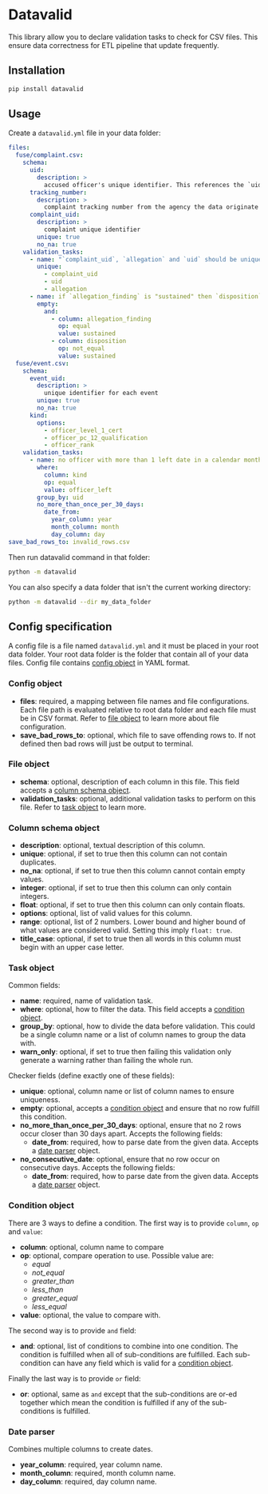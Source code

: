 # Datavalid

This library allow you to declare validation tasks to check for CSV files. This ensure data correctness for ETL pipeline that update frequently.

## Installation

```bash
pip install datavalid
```

## Usage

Create a `datavalid.yml` file in your data folder:

```yaml
files:
  fuse/complaint.csv:
    schema:
      uid:
        description: >
          accused officer's unique identifier. This references the `uid` column in personnel.csv
      tracking_number:
        description: >
          complaint tracking number from the agency the data originate from
      complaint_uid:
        description: >
          complaint unique identifier
        unique: true
        no_na: true
    validation_tasks:
      - name: "`complaint_uid`, `allegation` and `uid` should be unique together"
        unique:
          - complaint_uid
          - uid
          - allegation
      - name: if `allegation_finding` is "sustained" then `disposition` should also be "sustained"
        empty:
          and:
            - column: allegation_finding
              op: equal
              value: sustained
            - column: disposition
              op: not_equal
              value: sustained
  fuse/event.csv:
    schema:
      event_uid:
        description: >
          unique identifier for each event
        unique: true
        no_na: true
      kind:
        options:
          - officer_level_1_cert
          - officer_pc_12_qualification
          - officer_rank
    validation_tasks:
      - name: no officer with more than 1 left date in a calendar month
        where:
          column: kind
          op: equal
          value: officer_left
        group_by: uid
        no_more_than_once_per_30_days:
          date_from:
            year_column: year
            month_column: month
            day_column: day
save_bad_rows_to: invalid_rows.csv
```

Then run datavalid command in that folder:

```bash
python -m datavalid
```

You can also specify a data folder that isn't the current working directory:

```bash
python -m datavalid --dir my_data_folder
```

## Config specification

A config file is a file named `datavalid.yml` and it must be placed in your root data folder. Your root data folder is the folder that contain all of your data files. Config file contains [config object](#config-object) in YAML format.

### Config object

- **files**: required, a mapping between file names and file configurations. Each file path is evaluated relative to root data folder and each file must be in CSV format. Refer to [file object](#file-object) to learn more about file configuration.
- **save_bad_rows_to**: optional, which file to save offending rows to. If not defined then bad rows will just be output to terminal.

### File object

- **schema**: optional, description of each column in this file. This field accepts a [column schema object](#column-schema-object).
- **validation_tasks**: optional, additional validation tasks to perform on this file. Refer to [task object](#task-object) to learn more.

### Column schema object

- **description**: optional, textual description of this column.
- **unique**: optional, if set to true then this column can not contain duplicates.
- **no_na**: optional, if set to true then this column cannot contain empty values.
- **integer**: optional, if set to true then this column can only contain integers.
- **float**: optional, if set to true then this column can only contain floats.
- **options**: optional, list of valid values for this column.
- **range**: optional, list of 2 numbers. Lower bound and higher bound of what values are considered valid. Setting this imply `float: true`.
- **title_case**: optional, if set to true then all words in this column must begin with an upper case letter.

### Task object

Common fields:

- **name**: required, name of validation task.
- **where**: optional, how to filter the data. This field accepts a [condition object](#condition-object).
- **group_by**: optional, how to divide the data before validation. This could be a single column name or a list of column names to group the data with.
- **warn_only**: optional, if set to true then failing this validation only generate a warning rather than failing the whole run.

Checker fields (define exactly one of these fields):

- **unique**: optional, column name or list of column names to ensure uniqueness.
- **empty**: optional, accepts a [condition object](#condition-object) and ensure that no row fulfill this condition.
- **no_more_than_once_per_30_days**: optional, ensure that no 2 rows occur closer than 30 days apart. Accepts the following fields:
  - **date_from**: required, how to parse date from the given data. Accepts a [date parser](#date-parser) object.
- **no_consecutive_date**: optional, ensure that no row occur on consecutive days. Accepts the following fields:
  - **date_from**: required, how to parse date from the given data. Accepts a [date parser](#date-parser) object.

### Condition object

There are 3 ways to define a condition. The first way is to provide `column`, `op` and `value`:

- **column**: optional, column name to compare
- **op**: optional, compare operation to use. Possible value are:
  - _equal_
  - _not_equal_
  - _greater_than_
  - _less_than_
  - _greater_equal_
  - _less_equal_
- **value**: optional, the value to compare with.

The second way is to provide `and` field:

- **and**: optional, list of conditions to combine into one condition. The condition is fulfilled when all of sub-conditions are fulfilled. Each sub-condition can have any field which is valid for a [condition object](#condition-object).

Finally the last way is to provide `or` field:

- **or**: optional, same as `and` except that the sub-conditions are or-ed together which mean the condition is fulfilled if any of the sub-conditions is fulfilled.

### Date parser

Combines multiple columns to create dates.

- **year_column**: required, year column name.
- **month_column**: required, month column name.
- **day_column**: required, day column name.
